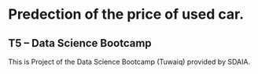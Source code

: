 # Predection of the price of used car. 
## T5 – Data Science Bootcamp 
This is Project of the Data Science Bootcamp (Tuwaiq) provided by SDAIA.
